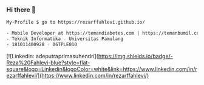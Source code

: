 ### Hi there 👋

```bash
My-Profile $ go to https://rezarffahlevi.github.io/

- Mobile Developer at https://temandiabetes.com | https://temanbumil.com
- Teknik Informatika - Universitas Pamulang
- 181011400928 - 06TPLE010

```

[![Linkedin: adeputraprimasuhendri](https://img.shields.io/badge/-Reza%20Fahlevi-blue?style=flat-square&logo=Linkedin&logoColor=white&link=https://www.linkedin.com/in/rezarffahlevi/](https://www.linkedin.com/in/rezarffahlevi/)

<!--https://www.linkedin.com/in/rezarffahlevi/
**rezarffahlevi/rezarffahlevi** is a ✨ _special_ ✨ repository because its `README.md` (this file) appears on your GitHub profile.

Here are some ideas to get you started:

- 🔭 I’m currently working on ...
- 🌱 I’m currently learning ...
- 👯 I’m looking to collaborate on ...
- 🤔 I’m looking for help with ...
- 💬 Ask me about ...
- 📫 How to reach me: ...
- 😄 Pronouns: ...
- ⚡ Fun fact: ...
-->
